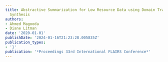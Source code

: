 ```yaml
---
title: Abstractive Summarization for Low Resource Data using Domain Transfer and Data
  Synthesis
authors:
- Ahmed Magooda
- Diane Litman
date: '2020-01-01'
publishDate: '2024-01-16T21:23:28.005835Z'
publication_types:
- '1'
publication: '*Proceedings 33rd International FLAIRS Conference*'
---
```

